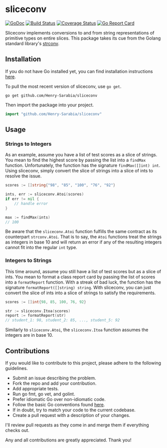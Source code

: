 # sliceconv

[![GoDoc](https://godoc.org/github.com/Henry-Sarabia/sliceconv?status.svg)](https://godoc.org/github.com/Henry-Sarabia/sliceconv) [![Build Status](https://travis-ci.com/Henry-Sarabia/sliceconv.svg?branch=master)](https://travis-ci.com/Henry-Sarabia/sliceconv) [![Coverage Status](https://coveralls.io/repos/github/Henry-Sarabia/sliceconv/badge.svg?branch=master)](https://coveralls.io/github/Henry-Sarabia/sliceconv?branch=master) [![Go Report Card](https://goreportcard.com/badge/github.com/Henry-Sarabia/sliceconv)](https://goreportcard.com/report/github.com/Henry-Sarabia/sliceconv)

Sliceconv implements conversions to and from string representations of primitive types on entire slices.
This package takes its cue from the Golang standard library's [strconv](https://golang.org/pkg/strconv/). 

## Installation

If you do not have Go installed yet, you can find installation instructions 
[here](https://golang.org/doc/install).

To pull the most recent version of sliceconv, use `go get`.

```
go get github.com/Henry-Sarabia/sliceconv
```

Then import the package into your project.

```go
import "github.com/Henry-Sarabia/sliceconv"
```

## Usage

### Strings to Integers

As an example, assume you have a list of test scores as a slice of strings. You mean to find the 
highest score by passing the list into a `findMax` function. Unfortunately, the function has the signature 
`findMax([]int) int`. Using sliceconv, simply convert the slice of strings into a slice of ints to
resolve the issue.

```go
scores := []string{"98", "85", "100", "76", "92"}

ints, err := sliceconv.Atoi(scores)
if err != nil {
	// handle error
}

max := findMax(ints)
// 100
```

Be aware that the `sliceconv.Atoi` function fulfills the same contract as its counterpart 
`strconv.Atoi`. That is to say, the `Atoi` functions treat the strings as integers in base 10 and
will return an error if any of the resulting integers cannot fit into the regular `int` type.

### Integers to Strings

This time around, assume you still have a list of test scores but as a slice of ints. You mean to
format a class report card by passing the list of scores into a `formatReport` function. With a 
streak of bad luck, the function has the signature `formatReport([]string) string`. With sliceconv,
you can just convert the slice of ints into a slice of strings to satisfy the requirements.

```go
scores := []int{98, 85, 100, 76, 92}

str := sliceconv.Itoa(scores)
report := formatReport(str)
// student_1: 98, student_2: 85, ..., student_5: 92
```

Similarly to `sliceconv.Atoi`, the `sliceconv.Itoa` function assumes the integers are in base 10.

## Contributions

If you would like to contribute to this project, please adhere to the following
guidelines.

* Submit an issue describing the problem.
* Fork the repo and add your contribution.
* Add appropriate tests.
* Run go fmt, go vet, and golint.
* Prefer idiomatic Go over non-idiomatic code.
* Follow the basic Go conventions found [here](https://github.com/golang/go/wiki/CodeReviewComments).
* If in doubt, try to match your code to the current codebase.
* Create a pull request with a description of your changes.

I'll review pull requests as they come in and merge them if everything checks out.

Any and all contributions are greatly appreciated. Thank you!